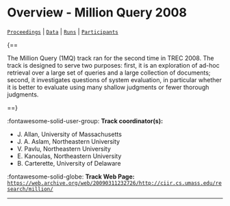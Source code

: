 # Overview - Million Query 2008

[`Proceedings`](./proceedings.md) | [`Data`](./data.md) | [`Runs`](./runs.md) | [`Participants`](./participants.md)

{==

The Million Query (1MQ) track ran for the second time in TREC 2008. The track is designed to serve two purposes: first, it is an exploration of ad-hoc retrieval over a large set of queries and a large collection of documents; second, it investigates questions of system evaluation, in particular whether it is better to evaluate using many shallow judgments or fewer thorough judgments.

==}

:fontawesome-solid-user-group: **Track coordinator(s):**

- J. Allan, University of Massachusetts 
- J. A. Aslam, Northeastern University 
- V. Pavlu, Northeastern University 
- E. Kanoulas, Northeastern University 
- B. Carterette, University of Delaware 

:fontawesome-solid-globe: **Track Web Page:** [`https://web.archive.org/web/20090311232726/http://ciir.cs.umass.edu/research/million/`](https://web.archive.org/web/20090311232726/http://ciir.cs.umass.edu/research/million/) 

---

